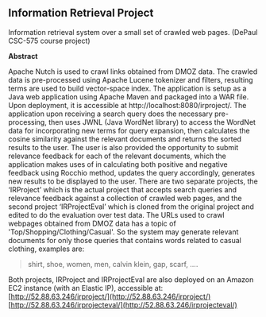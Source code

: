 ## Information Retrieval Project
Information retrieval system over a small set of crawled web pages. (DePaul CSC-575 course project)

**Abstract**

Apache Nutch is used to crawl links obtained from DMOZ data. The crawled data is pre-processed using Apache Lucene tokenizer and filters, resulting terms are used to build vector-space index. The application is setup as a Java web application using Apache Maven and packaged into a WAR file. Upon deployment, it is accessible at http://localhost:8080/irproject/. The application upon receiving a search query does the necessary pre-processing, then uses JWNL (Java WordNet library) to access the WordNet data for incorporating new terms for query expansion, then calculates the cosine similarity against the relevant documents and returns the sorted results to the user. The user is also provided the opportunity to submit relevance feedback for each of the relevant documents, which the application makes uses of in calculating both positive and negative feedback using Rocchio method, updates the query accordingly, generates new results to be displayed to the user. There are two separate projects, the ‘IRProject’ which is the actual project that accepts search queries and relevance feedback against a collection of crawled web pages, and the second project ‘IRProjectEval’ which is cloned from the original project and edited to do the evaluation over test data. The URLs used to crawl webpages obtained from DMOZ data has a topic of 'Top/Shopping/Clothing/Casual'. So the system may generate relevant documents for only those queries that contains words related to casual clothing, examples are:
> shirt, shoe, women, men, calvin klein, gap, scarf, ....

Both projects, IRProject and IRProjectEval are also deployed on an Amazon EC2 instance (with an Elastic IP), accessible at:  
[http://52.88.63.246/irproject/](http://52.88.63.246/irproject/)  
[http://52.88.63.246/irprojecteval/](http://52.88.63.246/irprojecteval/)

